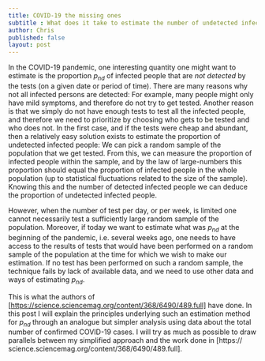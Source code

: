 ```yaml
---
title: COVID-19 the missing ones
subtitle : What does it take to estimate the number of undetected infected people
author: Chris
published: false
layout: post
---
```



In the COVID-19 pandemic, one interesting quantity one might want to estimate is the proportion $p_{nd}$
of infected people that are *not detected* by the tests (on a given date or period of time). There are
many reasons why not all infected persons are detected: For example,  many people might
only have mild symptoms, and therefore do not try to get tested. Another reason is that we simply do
not have enough tests to test all the infected people, and therefore we need to prioritize by choosing who gets
to be tested and who does not. In the first case, and if the tests were cheap and abundant, then a
relatively easy solution exists to estimate the proportion of undetected infected people: We can pick
a random sample of the population that we get tested. From this, we can measure the proportion of
infected people within the sample, and by the law of large-numbers this proportion should equal the
proportion of infected people in the whole population (up to statistical fluctuations related to the
size of the sample). Knowing this and the number of detected infected people we can deduce the
proportion of undetected infected people.

However, when the number of test per day, or per week, is limited one cannot necessarily test a
sufficiently large random sample of the population. Moreover, if today we want to estimate what was  $p_{nd}$ at
the beginning of the pandemic, i.e. several weeks ago, one needs to have access to the results of tests
that would have been performed on a random sample of the population at the time for which we wish to
make our estimation. If no test has been performed on such a random sample, the technique fails by lack
of available data, and we need to use other data and ways of estimating $p_{nd}$.

This is what the authors of [https://science.sciencemag.org/content/368/6490/489.full] have done. In this post I will
explain the principles underlying such an estimation method for $p_{nd}$ through an analogue but simpler analysis using data about the total number of confirmed COVID-19 cases. I will try as much as
possible to draw parallels between my simplified approach and the work done in [https://
science.sciencemag.org/content/368/6490/489.full].
